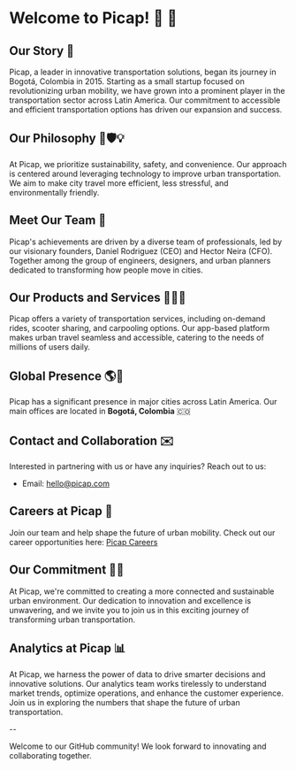 # Welcome to Picap! 👋 💜

## Our Story 🚀
Picap, a leader in innovative transportation solutions, began its journey in Bogotá, Colombia in 2015. Starting as a small startup focused on revolutionizing urban mobility, we have grown into a prominent player in the transportation sector across Latin America. Our commitment to accessible and efficient transportation options has driven our expansion and success.

## Our Philosophy 🌱🛡️💡
At Picap, we prioritize sustainability, safety, and convenience. Our approach is centered around leveraging technology to improve urban transportation. We aim to make city travel more efficient, less stressful, and environmentally friendly.

## Meet Our Team 👥
Picap's achievements are driven by a diverse team of professionals, led by our visionary founders, Daniel Rodriguez (CEO) and Hector Neira (CFO). Together among the group of engineers, designers, and urban planners dedicated to transforming how people move in cities.

## Our Products and Services 🚗🛴🚌
Picap offers a variety of transportation services, including on-demand rides, scooter sharing, and carpooling options. Our app-based platform makes urban travel seamless and accessible, catering to the needs of millions of users daily.

## Global Presence 🌎🏢
Picap has a significant presence in major cities across Latin America. Our main offices are located in **Bogotá, Colombia** 🇨🇴

## Contact and Collaboration ✉️
Interested in partnering with us or have any inquiries? Reach out to us:
- Email: hello@picap.com

## Careers at Picap 💼
Join our team and help shape the future of urban mobility. Check out our career opportunities here: [Picap Careers](https://www.picap.com/careers)

## Our Commitment 🌿💖
At Picap, we're committed to creating a more connected and sustainable urban environment. Our dedication to innovation and excellence is unwavering, and we invite you to join us in this exciting journey of transforming urban transportation.

## Analytics at Picap 📊
At Picap, we harness the power of data to drive smarter decisions and innovative solutions. Our analytics team works tirelessly to understand market trends, optimize operations, and enhance the customer experience. Join us in exploring the numbers that shape the future of urban transportation.

--

Welcome to our GitHub community! We look forward to innovating and collaborating together.
